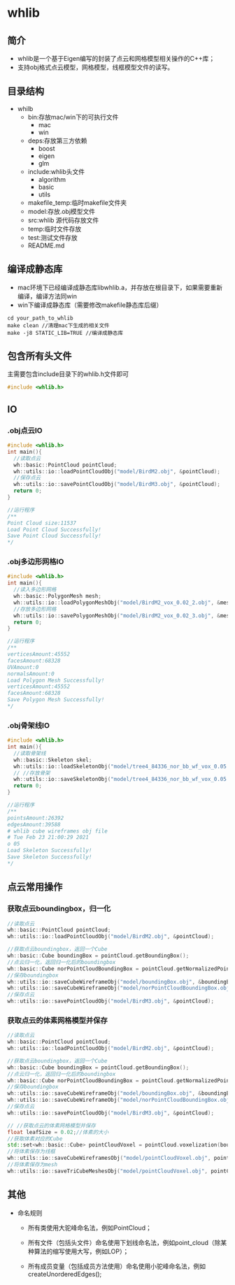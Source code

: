 # whlib

##  简介

* whlib是一个基于Eigen编写的封装了点云和网格模型相关操作的C++库；
* 支持obj格式点云模型，网格模型，线框模型文件的读写。

## 目录结构

* whilb
  * bin:存放mac/win下的可执行文件
    * mac
    * win
  * deps:存放第三方依赖
    * boost
    * eigen
    * glm
  * include:whlib头文件
    * algorithm
    * basic
    * utils
  * makefile_temp:临时makefile文件夹
  * model:存放.obj模型文件
  * src:whlib 源代码存放文件
  * temp:临时文件存放
  * test:测试文件存放
  * README.md

## 编译成静态库

* mac环境下已经编译成静态库libwhlib.a，并存放在根目录下，如果需要重新编译，编译方法同win
* win下编译成静态库（需要修改makefile静态库后缀）

```shell
cd your_path_to_whlib
make clean //清理mac下生成的相关文件
make -j8 STATIC_LIB=TRUE //编译成静态库
```

## 包含所有头文件

主需要包含include目录下的whlib.h文件即可

```C++
#include <whlib.h>
```



## IO

### .obj点云IO

```C++
#include <whlib.h>
int main(){
  //读取点云
  wh::basic::PointCloud pointCloud;
  wh::utils::io::loadPointCloudObj("model/BirdM2.obj", &pointCloud);
  //保存点云
  wh::utils::io::savePointCloudObj("model/BirdM3.obj", &pointCloud);
  return 0;
}

//运行程序
/**
Point Cloud size:11537
Load Point Cloud Successfully!
Save Point Cloud Successfully!
*/
```

### .obj多边形网格IO

```C++
#include <whlib.h>
int main(){
  //读入多边形网格
  wh::basic::PolygonMesh mesh;
  wh::utils::io::loadPolygonMeshObj("model/BirdM2_vox_0.02_2.obj", &mesh);
  //存放多边形网格
  wh::utils::io::savePolygonMeshObj("model/BirdM2_vox_0.02_3.obj", &mesh);
  return 0;
}

//运行程序
/**
verticesAmount:45552
facesAmount:68328
UVAmount:0
normalsAmount:0
Load Polygon Mesh Successfully!
verticesAmount:45552
facesAmount:68328
Save Polygon Mesh Successfully!
*/
```

### .obj骨架线IO

```C++
#include <whlib.h>
int main(){
  //读取骨架线
  wh::basic::Skeleton skel;
  wh::utils::io::loadSkeletonObj("model/tree4_84336_nor_bb_wf_vox_0.05.obj", &skel);
  // //存放骨架
  wh::utils::io::saveSkeletonObj("model/tree4_84336_nor_bb_wf_vox_0.05.obj", &skel);
  return 0;
}

//运行程序
/**
pointsAmount:26392
edgesAmount:39588
# whlib cube wireframes obj file
# Tue Feb 23 21:00:29 2021
o 05
Load Skeleton Successfully!
Save Skeleton Successfully!
*/
```

## 点云常用操作

### 获取点云boundingbox，归一化

```C++
//读取点云
wh::basic::PointCloud pointCloud;
wh::utils::io::loadPointCloudObj("model/BirdM2.obj", &pointCloud);

//获取点云boundingbox，返回一个Cube
wh::basic::Cube boundingBox = pointCloud.getBoundingBox();
//点云归一化，返回归一化后的boundingbox
wh::basic::Cube norPointCloudBoundingBox = pointCloud.getNormalizedPointCloud();
//保存boundingbox
wh::utils::io::saveCubeWireframeObj("model/boundingBox.obj", &boundingBox);
wh::utils::io::saveCubeWireframeObj("model/norPointCloudBoundingBox.obj", &norPointCloudBoundingBox);
//保存点云
wh::utils::io::savePointCloudObj("model/BirdM3.obj", &pointCloud);
```

### 获取点云的体素网格模型并保存

```C++
//读取点云
wh::basic::PointCloud pointCloud;
wh::utils::io::loadPointCloudObj("model/BirdM2.obj", &pointCloud);

//获取点云boundingbox，返回一个Cube
wh::basic::Cube boundingBox = pointCloud.getBoundingBox();
//点云归一化，返回归一化后的boundingbox
wh::basic::Cube norPointCloudBoundingBox = pointCloud.getNormalizedPointCloud();
//保存boundingbox
wh::utils::io::saveCubeWireframeObj("model/boundingBox.obj", &boundingBox);
wh::utils::io::saveCubeWireframeObj("model/norPointCloudBoundingBox.obj", &norPointCloudBoundingBox);
//保存点云
wh::utils::io::savePointCloudObj("model/BirdM3.obj", &pointCloud);

// //获取点云的体素网格模型并保存
float leafSize = 0.02;//体素的大小
//获取体素对应的Cube
std::set<wh::basic::Cube> pointCloudVoxel = pointCloud.voxelization(boundingBox, leafSize);
//将体素保存为线框
wh::utils::io::saveCubeWireframesObj("model/pointCloudVoxel.obj", pointCloudVoxel);
//将体素保存为mesh
wh::utils::io::saveTriCubeMeshesObj("model/pointCloudVoxel.obj", pointCloudVoxel);
```



## 其他

* 命名规则

  * 所有类使用大驼峰命名法，例如PointCloud；

  * 所有文件（包括头文件）命名使用下划线命名法，例如point_cloud（除某种算法的缩写使用大写，例如LOP）；

  * 所有成员变量（包括成员方法使用）命名使用小驼峰命名法，例如createUnorderedEdges();

    

